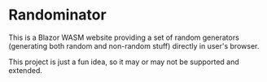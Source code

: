 # Randominator
This is a Blazor WASM website providing a set of random generators (generating both random and non-random stuff) directly in user's browser.

This project is just a fun idea, so it may or may not be supported and extended.